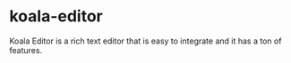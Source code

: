 # koala-editor
Koala Editor is a rich text editor that is easy to integrate and it has a ton of features.
